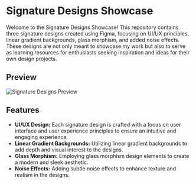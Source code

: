 # Signature Designs Showcase

Welcome to the Signature Designs Showcase! This repository contains three signature designs created using Figma, focusing on UI/UX principles, linear gradient backgrounds, glass morphism, and added noise effects. These designs are not only meant to showcase my work but also to serve as learning resources for enthusiasts seeking inspiration and ideas for their own design projects.

## Preview

![Signature Designs Preview](preview.png)

## Features

- **UI/UX Design:** Each signature design is crafted with a focus on user interface and user experience principles to ensure an intuitive and engaging experience.
- **Linear Gradient Backgrounds:** Utilizing linear gradient backgrounds to add depth and visual interest to the designs.
- **Glass Morphism:** Employing glass morphism design elements to create a modern and sleek aesthetic.
- **Noise Effects:** Adding subtle noise effects to enhance texture and realism in the designs.
